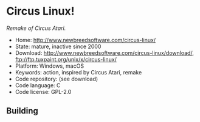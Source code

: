 # Circus Linux!

_Remake of Circus Atari._

- Home: http://www.newbreedsoftware.com/circus-linux/
- State: mature, inactive since 2000
- Download: http://www.newbreedsoftware.com/circus-linux/download/, ftp://ftp.tuxpaint.org/unix/x/circus-linux/
- Platform: Windows, macOS
- Keywords: action, inspired by Circus Atari, remake
- Code repository: (see download)
- Code language: C
- Code license: GPL-2.0

## Building
